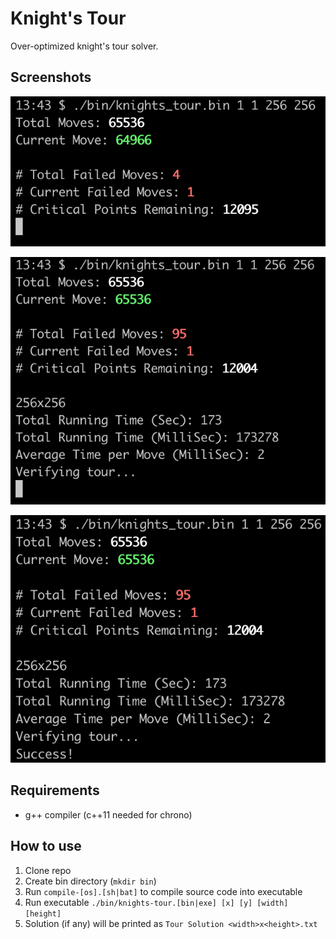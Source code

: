 # Knight's Tour

Over-optimized knight's tour solver.

## Screenshots

![Screenshot of Knight's Tour in progress](README-1.png?raw=true "Knight's Tour in progress")

![Screenshot of program verifying validity of solution](README-2.png?raw=true "Verifying validity of Knight's Tour solution")

![Screenshot of program final output](README-3.png?raw=true "Final output")

## Requirements

* g++ compiler (c++11 needed for chrono)

## How to use

1. Clone repo
2. Create bin directory (`mkdir bin`)
3. Run `compile-[os].[sh|bat]` to compile source code into executable
4. Run executable `./bin/knights-tour.[bin|exe] [x] [y] [width] [height]`
5. Solution (if any) will be printed as `Tour Solution <width>x<height>.txt`

